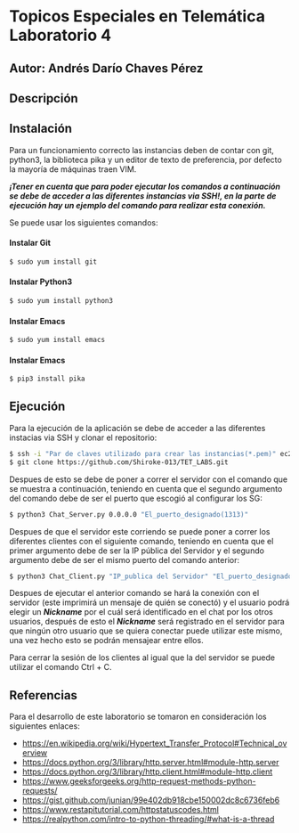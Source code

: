 # Topicos Especiales en Telemática Laboratorio 4

## Autor: Andrés Darío Chaves Pérez 

## Descripción



## Instalación


Para un funcionamiento correcto las instancias deben de contar con git, python3, la biblioteca pika y un editor de texto de preferencia, por defecto la mayoría de máquinas traen VIM.

***¡Tener en cuenta que para poder ejecutar los comandos a continuación se debe de acceder a las diferentes instancias via SSH!, en la parte de ejecución hay un ejemplo del comando para realizar esta conexión.***

Se puede usar los siguientes comandos:

#### Instalar Git
```sh
$ sudo yum install git
```

#### Instalar Python3
```sh
$ sudo yum install python3
```

#### Instalar Emacs
```sh
$ sudo yum install emacs
```

#### Instalar Emacs
```sh
$ pip3 install pika
```


## Ejecución
Para la ejecución de la aplicación se debe de acceder a las diferentes instacias via SSH y clonar el repositorio:

```sh
$ ssh -i "Par de claves utilizado para crear las instancias(*.pem)" ec2-user@"DNS de IPv4 pública de la instancia"
$ git clone https://github.com/Shiroke-013/TET_LABS.git
```


Despues de esto se debe de poner a correr el servidor con el comando que se muestra a continuación, teniendo en cuenta que el segundo argumento del comando debe de ser el puerto que escogió al configurar los SG:

```sh
$ python3 Chat_Server.py 0.0.0.0 "El_puerto_designado(1313)"
```

Despues de que el servidor este corriendo se puede poner a correr los diferentes clientes con el siguiente comando, teniendo en cuenta que el primer argumento debe de ser la IP pública del Servidor y el segundo argumento debe de ser el mismo puerto del comando anterior:
```sh
$ python3 Chat_Client.py "IP_publica del Servidor" "El_puerto_designado(1313)"
```

Despues de ejecutar el anterior comando se hará la conexión con el servidor (este imprimirá un mensaje de quién se conectó) y el usuario podrá elegir un ***Nickname*** por el cuál será identificado en el chat por los otros usuarios, después de esto el ***Nickname*** será registrado en el servidor para que ningún otro usuario que se quiera conectar puede utilizar este mismo, una vez hecho esto se podrán mensajear entre ellos.

Para cerrar la sesión de los clientes al igual que la del servidor se puede utilizar el comando Ctrl + C.


## Referencias
Para el desarrollo de este laboratorio se tomaron en consideración los siguientes enlaces:
* https://en.wikipedia.org/wiki/Hypertext_Transfer_Protocol#Technical_overview
* https://docs.python.org/3/library/http.server.html#module-http.server
* https://docs.python.org/3/library/http.client.html#module-http.client
* https://www.geeksforgeeks.org/http-request-methods-python-requests/
* https://gist.github.com/junian/99e402db918cbe150002dc8c6736feb6
* https://www.restapitutorial.com/httpstatuscodes.html
* https://realpython.com/intro-to-python-threading/#what-is-a-thread
